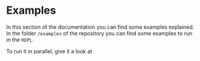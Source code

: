 # Examples

In this section of the documentation you can find some examples explained. In the folder `/examples` of the repository you can find some examples to run in the `REPL`.

To run it in parallel, give it a look at 